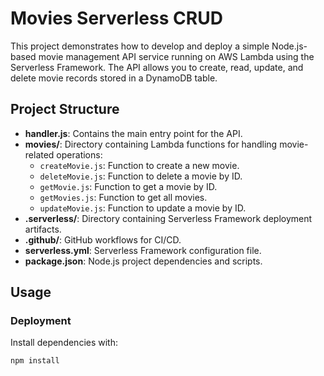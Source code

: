 <!--
title: 'Serverless Framework Node Express API on AWS'
description: 'This template demonstrates how to develop and deploy a simple Node Express API running on AWS Lambda using the Serverless Framework.'
layout: Doc
framework: v4
platform: AWS
language: nodeJS
priority: 1
authorLink: 'https://github.com/serverless'
authorName: 'Serverless, Inc.'
authorAvatar: 'https://avatars1.githubusercontent.com/u/13742415?s=200&v=4'
-->

# Movies Serverless CRUD

This project demonstrates how to develop and deploy a simple Node.js-based movie management API service running on AWS Lambda using the Serverless Framework. The API allows you to create, read, update, and delete movie records stored in a DynamoDB table.

## Project Structure

- **handler.js**: Contains the main entry point for the API.
- **movies/**: Directory containing Lambda functions for handling movie-related operations:
  - `createMovie.js`: Function to create a new movie.
  - `deleteMovie.js`: Function to delete a movie by ID.
  - `getMovie.js`: Function to get a movie by ID.
  - `getMovies.js`: Function to get all movies.
  - `updateMovie.js`: Function to update a movie by ID.
- **.serverless/**: Directory containing Serverless Framework deployment artifacts.
- **.github/**: GitHub workflows for CI/CD.
- **serverless.yml**: Serverless Framework configuration file.
- **package.json**: Node.js project dependencies and scripts.

## Usage

### Deployment

Install dependencies with:

```sh
npm install